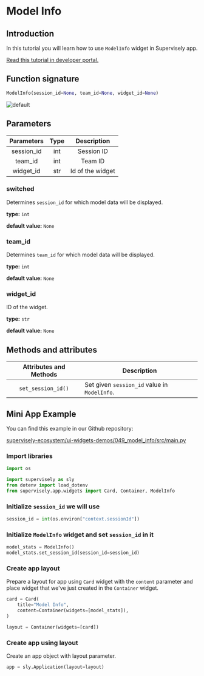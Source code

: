 # Model Info

## Introduction

In this tutorial you will learn how to use `ModelInfo` widget in Supervisely app.

[Read this tutorial in developer portal.](https://developer.supervise.ly/app-development/apps-with-gui/ModelInfo)

## Function signature

```python
ModelInfo(session_id=None, team_id=None, widget_id=None)
```

![default](https://user-images.githubusercontent.com/120389559/219638497-b20cda0e-ec0b-40dc-925d-21cadf9b19d6.png)

## Parameters

| Parameters | Type |   Description    |
| :--------: | :--: | :--------------: |
| session_id | int  |    Session ID    |
|  team_id   | int  |     Team ID      |
| widget_id  | str  | Id of the widget |

### switched

Determines `session_id` for which model data will be displayed.

**type:** `int`

**default value:** `None`

### team_id

Determines `team_id` for which model data will be displayed.

**type:** `int`

**default value:** `None`

### widget_id

ID of the widget.

**type:** `str`

**default value:** `None`

## Methods and attributes

| Attributes and Methods | Description                                  |
| :--------------------: | -------------------------------------------- |
|   `set_session_id()`   | Set given `session_id` value in `ModelInfo`. |

## Mini App Example

You can find this example in our Github repository:

[supervisely-ecosystem/ui-widgets-demos/049_model_info/src/main.py](https://github.com/supervisely-ecosystem/ui-widgets-demos/blob/master/049_model_info/src/main.py)

### Import libraries

```python
import os

import supervisely as sly
from dotenv import load_dotenv
from supervisely.app.widgets import Card, Container, ModelInfo
```

### Initialize `session_id` we will use

```python
session_id = int(os.environ["context.sessionId"])
```

### Initialize `ModelInfo` widget and set `session_id` in it

```python
model_stats = ModelInfo()
model_stats.set_session_id(session_id=session_id)
```

### Create app layout

Prepare a layout for app using `Card` widget with the `content` parameter and place widget that we've just created in the `Container` widget.

```python
card = Card(
    title="Model Info",
    content=Container(widgets=[model_stats]),
)

layout = Container(widgets=[card])
```

### Create app using layout

Create an app object with layout parameter.

```python
app = sly.Application(layout=layout)
```
